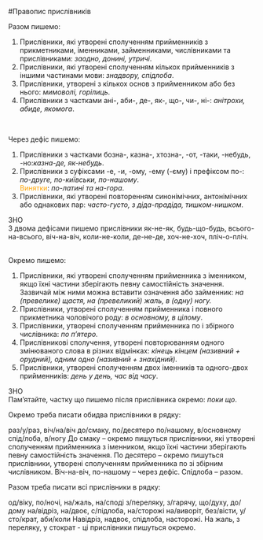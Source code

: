 #Правопис прислiвникiв

<span class="p1">Разом пишемо:</span>
1. Прислiвники, якi утворенi сполученням прийменникiв з прикметниками, iменниками, займенниками, числiвниками та прислiвниками: <i>заодно, донинi, утричi</i>.
2. Прислiвники, якi утворенi сполученням кiлькох прийменникiв з iншими частинами мови: <i>знадвору, спiдлоба</i>.
3. Прислiвники, утворенi з кiлькох основ з прийменником або без нього: <i>мимоволi, горiлиць</i>.
4. Прислiвники з частками <span class="p1">анi-, аби-, де-, як-, що-, чи-, нi-</span>: <i>анiтрохи, абиде, якомога</i>.

<br>

<span class="p1">Через дефiс пишемо:</span>
1. Прислiвники з частками <span class="p1">бозна-, казна-, хтозна-, -от, -таки, -небудь, -но</span>:<i>казна-де, як-небудь</i>.
2. Прислiвники з суфiксами <span class="p1">-е, -и, -ому, -ему (-єму)</span> i префiксом <span class="p1">по-</span>: <i>по-друге, по-київськи, по-нашому</i>.<br>
<font color="orange">Винятки</font>: <i>по-латинi та на-гора</i>.
3. Прислiвники, якi утворенi повторенням синонiмiчних, антонiмiчних або однакових пар: <i>часто-густо, з дiда-прадiда, тишком-нишком</i>.



<div class="add-zno">
<span class="add">ЗНО</span>
<div class="add-text">
З двома дефiсами пишемо прислiвники <span class="p1">як-не-як, будь-що-будь, всього-на-всього, вiч-на-вiч, коли-не-коли, де-не-де, хоч-не-хоч, плiч-о-плiч</span>.
</div>
<br>





<span class="p1">Окремо пишемо:</span>
1. Прислiвники, якi утворенi сполученням прийменника з iменником, якщо їхнi частини зберiгають певну самостiйнiсть значення. Зазвичай мiж ними можна вставити означення або займенник: <i>на (превелике) щастя, на (превеликий) жаль, в (одну) ногу.</i>
2. Прислiвники, утворенi сполученням прийменника i повного прикметника чоловiчого роду: <i>в основному, в цiлому</i>.
3. Прислiвники, утворенi сполученням прийменника по i збiрного числiвника: <i>по п’ятеро.</i>
4. Прислiвниковi сполучення, утворенi повторюванням одного змiнюваного слова в рiзних вiдмiнках: <i>кiнець кiнцем (називний + орудний), одним одно (називний + знахiдний)</i>.
5. Прислiвники, утворенi сполученням двох iменникiв та одного-двох прийменникiв: <i>день у день, час вiд часу</i>.



<div class="add-zno">
<span class="add">ЗНО</span>
<div class="add-text">
Пам’ятайте, частку що пишемо пiсля прислiвника окремо: <i>поки що</i>.
</div>
</div>



<quiz> 
    <question>
       <p>Окремо треба писати обидва прислівники в рядку:</p>
           <answer>раз/у/раз, віч/на/віч</answer>
           <answer correct>до/смаку, по/десятеро</answer>
           <answer>по/нашому, в/основному</answer>
           <answer>спід/лоба, в/ногу</answer>
      <explanation>
До смаку – окремо пишуться прислівники, які утворені сполученням прийменника з іменником, якщо їхні частини зберігають певну самостійність значення.
По десятеро – окремо пишуться прислівники, утворені сполученням прийменника по зі збірним числівником.
Віч-на-віч, по-нашому – через дефіс.
Спідлоба – разом.
 </explanation>
    </question>
</quiz> 


<quiz> 
    <question>
       <p>Разом треба писати всі прислівники в рядку:</p>
           <answer>од/віку, по/ночі, на/жаль, на/споді</answer>
           <answer>з/переляку, з/гарячу, що/духу, до/дому</answer>
           <answer correct>на/відріз, на/двоє, с/підлоба, на/сторожі</answer>
           <answer>на/виворіт, без/вісти, у/сто/крат, аби/коли</answer>
      <explanation>
Навідріз, надвоє, спідлоба, насторожі.
На жаль, з переляку, у стократ - ці прислівники пишуться окремо. 
</explanation>
    </question>
</quiz> 


